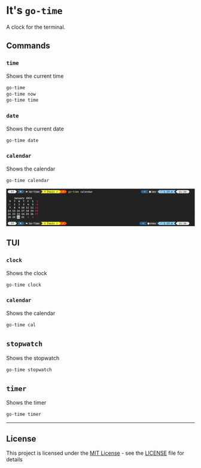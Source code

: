 # It's `go-time`

A clock for the terminal.

## Commands

### `time`

Shows the current time

```sh
go-time
go-time now
go-time time
```

### `date`

Shows the current date

```sh
go-time date
```

### `calendar`

Shows the calendar

```sh
go-time calendar
```

![calendar](/screenshot.png)

## TUI

### `clock`

Shows the clock

```sh
go-time clock
```

### `calendar`

Shows the calendar

```sh
go-time cal
```

## `stopwatch`

Shows the stopwatch

```sh
go-time stopwatch
```

## `timer`

Shows the timer

```sh
go-time timer
```

---

## License

This project is licensed under the [MIT License](LICENSE) - see the [LICENSE](LICENSE) file for details
